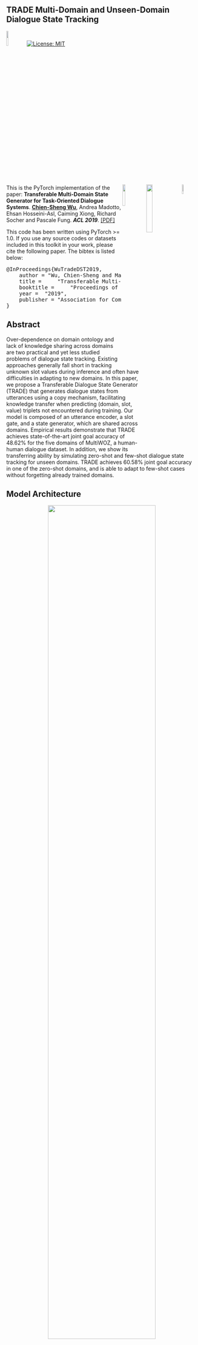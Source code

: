 ## TRADE Multi-Domain and Unseen-Domain Dialogue State Tracking
<img src="plot/pytorch-logo-dark.png" width="10%"> [![License: MIT](https://img.shields.io/badge/License-MIT-yellow.svg)](https://opensource.org/licenses/MIT) 

<img align="right" src="plot/einstein-scroll.png" width="8%">
<img align="right" src="plot/salesforce-research.jpg" width="18%">
<img align="right" src="plot/HKUST.jpg" width="12%">

This is the PyTorch implementation of the paper:
**Transferable Multi-Domain State Generator for Task-Oriented Dialogue Systems**. [**Chien-Sheng Wu**](https://jasonwu0731.github.io/), Andrea Madotto, Ehsan Hosseini-Asl, Caiming Xiong, Richard Socher and Pascale Fung. ***ACL 2019***. 
[[PDF]](https://arxiv.org/abs/1905.08743)

This code has been written using PyTorch >= 1.0. If you use any source codes or datasets included in this toolkit in your work, please cite the following paper. The bibtex is listed below:
<pre>
@InProceedings{WuTradeDST2019,
  	author = "Wu, Chien-Sheng and Madotto, Andrea and Hosseini-Asl, Ehsan and Xiong, Caiming and Socher, Richard and Fung, Pascale",
  	title = 	"Transferable Multi-Domain State Generator for Task-Oriented Dialogue Systems",
  	booktitle = 	"Proceedings of the 57th Annual Meeting of the Association for Computational Linguistics (Volume 1: Long Papers)",
  	year = 	"2019",
  	publisher = "Association for Computational Linguistics"
}
</pre>

## Abstract
Over-dependence on domain ontology and lack of knowledge sharing across domains are two practical and yet less studied problems of dialogue state tracking. Existing approaches generally fall short in tracking unknown slot values during inference and often have difficulties in adapting to new domains. In this paper, we propose a Transferable Dialogue State Generator (TRADE) that generates dialogue states from utterances using a copy mechanism, facilitating knowledge transfer when predicting (domain, slot, value) triplets not encountered during training. Our model is composed of an utterance encoder, a slot gate, and a state generator, which are shared across domains. Empirical results demonstrate that TRADE achieves state-of-the-art joint goal accuracy of 48.62% for the five domains of MultiWOZ, a human-human dialogue dataset. In addition, we show its transferring ability by simulating zero-shot and few-shot dialogue state tracking for unseen domains. TRADE achieves 60.58% joint goal accuracy in one of the zero-shot domains, and is able to adapt to few-shot cases without forgetting already trained domains.

## Model Architecture

<p align="center">
<img src="plot/model.png" width="75%" />
</p>
The architecture of the proposed TRADE model, which includes (a) an utterance encoder, (b) a state generator, and (c) a slot gate, all of which are shared among domains. The state generator will decode J times independently for all the possible (domain, slot) pairs. At the first decoding step, state generator will take the j-th (domain, slot) embeddings as input to generate its corresponding slot values and slot gate. The slot gate predicts whether the j-th (domain, slot) pair is triggered by the dialogue.


## Data

<p align="center">
<img src="plot/dataset.png" width="50%" />
</p>

Download the MultiWOZ dataset and the processed dst version.
```console
❱❱❱ python3 create_data.py
```
<p align="center">
<img src="plot/example.png" width="50%" />
</p>

An example of multi-domain dialogue state tracking in a conversation. The solid arrows on the left are the single-turn mapping, and the dot arrows on the right are multi-turn mapping. The state tracker needs to track slot values mentioned by the user for all the slots in all the domains.

## Dependency
Check the packages needed or simply run the command
```console
❱❱❱ pip install -r requirements.txt
```
If you run into an error related to Cython, try to upgrade it first.
```console
❱❱❱ pip install --upgrade cython
```


## Multi-Domain DST
Training
```console
❱❱❱ python3 myTrain.py -dec=TRADE -bsz=32 -dr=0.2 -lr=0.001 -le=1
```
Testing
```console
❱❱❱ python3 myTest.py -path=${save_path}
```
* -bsz: batch size
* -dr: drop out ratio
* -lr: learning rate
* -le: loading pretrained embeddings
* -path: model saved path

> [2019.08 Update] Now the decoder can generate all the (domain, slot) pairs in one batch at the same time to speedup decoding process. If you face any memory error, you can set flag "--parallel_decode=0" to decode each  (domain, slot) pair one-by-one.


## Unseen Domain DST

#### Zero-Shot DST
Training
```console
❱❱❱ python3 myTrain.py -dec=TRADE -bsz=32 -dr=0.2 -lr=0.001 -le=1 -exceptd=${domain}
```
Testing
```console
❱❱❱ python3 myTest.py -path=${save_path} -exceptd=${domain}
```
* -exceptd: except domain selection, choose one from {hotel, train, attraction, restaurant, taxi}.

#### Few-Shot DST with CL
Training
Naive 
```console
❱❱❱ python3 fine_tune.py -bsz=8 -dr=0.2 -lr=0.001 -path=${save_path_except_domain} -exceptd=${except_domain}
```
EWC
```console
❱❱❱ python3 EWC_train.py -bsz=8 -dr=0.2 -lr=0.001 -path=${save_path_except_domain} -exceptd=${except_domain} -fisher_sample=10000 -l_ewc=${lambda}
```
GEM
```console
❱❱❱ python3 GEM_train.py -bsz=8 -dr=0.2 -lr=0.001 -path={save_path_except_domain} -exceptd=${except_domain}
```
* -l_ewc: lambda value in EWC training

## Bug Report
Feel free to create an issue or send email to jason.wu@connect.ust.hk
